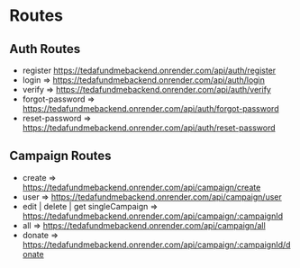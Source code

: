 # Routes

## Auth Routes

- register https://tedafundmebackend.onrender.com/api/auth/register
- login => https://tedafundmebackend.onrender.com/api/auth/login
- verify => https://tedafundmebackend.onrender.com/api/auth/verify
- forgot-password => https://tedafundmebackend.onrender.com/api/auth/forgot-password
- reset-password => https://tedafundmebackend.onrender.com/api/auth/reset-password

## Campaign Routes

- create => https://tedafundmebackend.onrender.com/api/campaign/create
- user => https://tedafundmebackend.onrender.com/api/campaign/user
- edit | delete | get singleCampaign => https://tedafundmebackend.onrender.com/api/campaign/:campaignId
- all => https://tedafundmebackend.onrender.com/api/campaign/all
- donate => https://tedafundmebackend.onrender.com/api/campaign/:campaignId/donate
